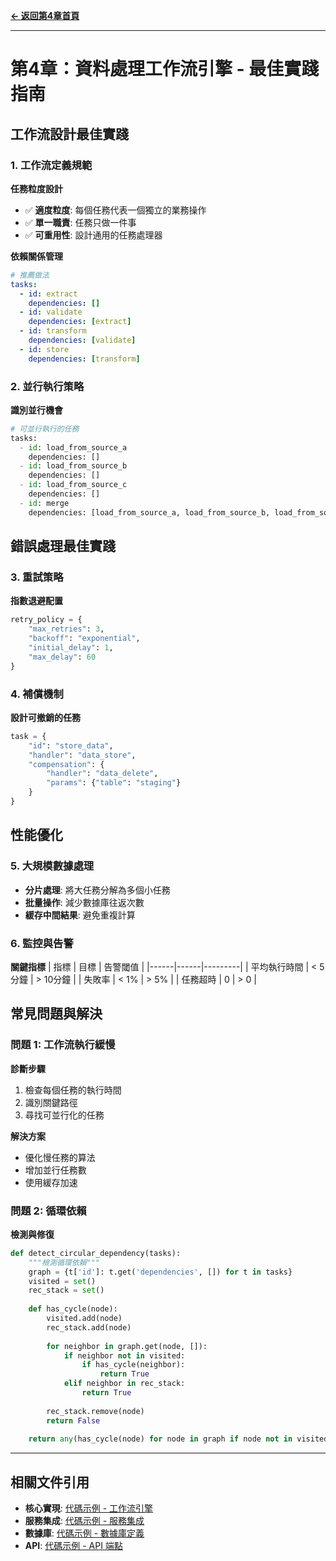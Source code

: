 **[← 返回第4章首頁](ch4-index.md)**

---

# 第4章：資料處理工作流引擎 - 最佳實踐指南

## 工作流設計最佳實踐

### 1. 工作流定義規範

**任務粒度設計**
- ✅ **適度粒度**: 每個任務代表一個獨立的業務操作
- ✅ **單一職責**: 任務只做一件事
- ✅ **可重用性**: 設計通用的任務處理器

**依賴關係管理**
```yaml
# 推薦做法
tasks:
  - id: extract
    dependencies: []
  - id: validate
    dependencies: [extract]
  - id: transform
    dependencies: [validate]
  - id: store
    dependencies: [transform]
```

### 2. 並行執行策略

**識別並行機會**
```python
# 可並行執行的任務
tasks:
  - id: load_from_source_a
    dependencies: []
  - id: load_from_source_b
    dependencies: []
  - id: load_from_source_c
    dependencies: []
  - id: merge
    dependencies: [load_from_source_a, load_from_source_b, load_from_source_c]
```

## 錯誤處理最佳實踐

### 3. 重試策略

**指數退避配置**
```python
retry_policy = {
    "max_retries": 3,
    "backoff": "exponential",
    "initial_delay": 1,
    "max_delay": 60
}
```

### 4. 補償機制

**設計可撤銷的任務**
```python
task = {
    "id": "store_data",
    "handler": "data_store",
    "compensation": {
        "handler": "data_delete",
        "params": {"table": "staging"}
    }
}
```

## 性能優化

### 5. 大規模數據處理

- **分片處理**: 將大任務分解為多個小任務
- **批量操作**: 減少數據庫往返次數
- **緩存中間結果**: 避免重複計算

### 6. 監控與告警

**關鍵指標**
| 指標 | 目標 | 告警閾值 |
|------|------|---------|
| 平均執行時間 | < 5分鐘 | > 10分鐘 |
| 失敗率 | < 1% | > 5% |
| 任務超時 | 0 | > 0 |

## 常見問題與解決

### 問題 1: 工作流執行緩慢

**診斷步驟**
1. 檢查每個任務的執行時間
2. 識別關鍵路徑
3. 尋找可並行化的任務

**解決方案**
- 優化慢任務的算法
- 增加並行任務數
- 使用緩存加速

### 問題 2: 循環依賴

**檢測與修復**
```python
def detect_circular_dependency(tasks):
    """檢測循環依賴"""
    graph = {t['id']: t.get('dependencies', []) for t in tasks}
    visited = set()
    rec_stack = set()
    
    def has_cycle(node):
        visited.add(node)
        rec_stack.add(node)
        
        for neighbor in graph.get(node, []):
            if neighbor not in visited:
                if has_cycle(neighbor):
                    return True
            elif neighbor in rec_stack:
                return True
        
        rec_stack.remove(node)
        return False
    
    return any(has_cycle(node) for node in graph if node not in visited)
```

---

## 相關文件引用

- **核心實現**: [代碼示例 - 工作流引擎](../ch4-code-examples/ch4-code-01-workflow-engine.md)
- **服務集成**: [代碼示例 - 服務集成](../ch4-code-examples/ch4-code-02-service-integration.md)
- **數據庫**: [代碼示例 - 數據庫定義](../ch4-code-examples/ch4-code-03-database-schema.md)
- **API**: [代碼示例 - API 端點](../ch4-code-examples/ch4-code-04-api-examples.md)
